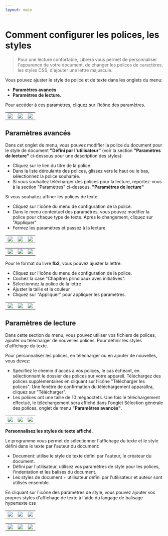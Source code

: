```yaml
---
layout: main
---
```


# Comment configurer les polices, les styles

> Pour une lecture confortable, Librera vous permet de personnaliser l'apparence de votre document, de changer les polices de caractères, les styles CSS, d'ajouter une lettre majuscule.

Vous pouvez ajuster le style de police et de texte dans les onglets du menu:

* **Paramètres avancés**
* **Paramètres de lecture.**

Pour accéder à ces paramètres, cliquez sur l'icône des paramètres.

||||
|-|-|-|
|![](1.jpg)|![](2.jpg)|![](3.jpg)|

## Paramètres avancés

Dans cet onglet de menu, vous pouvez modifier la police du document pour le style de document **&quot;Défini par l'utilisateur&quot;** (voir la section **&quot;Paramètres de lecture&quot;** ci-dessous pour une description des styles):

* Cliquez sur le lien du titre de la police.
* Dans la liste déroulante des polices, glissez vers le haut ou le bas, sélectionnez la police souhaitée.
* Si vous souhaitez télécharger des polices pour la lecture, reportez-vous à la section &quot;Paramètres&quot; ci-dessous. **&quot;Paramètres de lecture&quot;**

Si vous souhaitez affiner les polices de texte:

* Cliquez sur l'icône du menu de configuration de la police.
* Dans le menu contextuel des paramètres, vous pouvez modifier la police pour chaque type de texte. Après le changement, cliquez sur &quot;Appliquer&quot;
* Fermez les paramètres et passez à la lecture.

||||
|-|-|-|
|![](23.jpg)|![](4.jpg)|![](5.jpg)|

||||
|-|-|-|
|![](6.jpg)|![](42.jpg)|![](43.jpg)|

Pour le format du livre **fb2**, vous pouvez ajuster la lettre:

* Cliquez sur l'icône du menu de configuration de la police.
* Cochez la case &quot;Chapitres principaux avec initiatives&quot;.
* Sélectionnez la police de la lettre
* Ajuster la taille et la couleur
* Cliquez sur &quot;Appliquer&quot; pour appliquer les paramètres.

||||
|-|-|-|
|![](19.jpg)|![](20.jpg)|![](22.jpg)|


## Paramètres de lecture

Dans cette section du menu, vous pouvez utiliser vos fichiers de polices, ajouter ou télécharger de nouvelles polices. Pour définir les styles d'affichage du texte.

Pour personnaliser les polices, en télécharger ou en ajouter de nouvelles, vous devez:

* Spécifiez le chemin d'accès à vos polices, le cas échéant, en sélectionnant le dossier des polices sur votre appareil.
Téléchargez des polices supplémentaires en cliquant sur l’icône &quot;Télécharger les polices&quot;. Une fenêtre de confirmation du téléchargement apparaîtra, cliquez sur &quot;Télécharger&quot;.
* Les polices ont une taille de 10 mégaoctets. Une fois le téléchargement effectué, le téléchargement sera affiché dans l'onglet Sélection générale des polices, onglet de menu **&quot;Paramètres avancés&quot;**.

||||
|-|-|-|
|![](8.jpg)|![](9.jpg)|![](10.jpg)|

**Personnalisez les styles du texte affiché.**

Le programme vous permet de sélectionner l'affichage du texte et le style défini dans le texte par l'auteur du document:

* Document: utilise le style de texte défini par l'auteur, le créateur du document.
* Défini par l'utilisateur, utilisez vos paramètres de style pour les polices, l'indentation et les balises du document.
* Les styles de document + utilisateur défini par l'utilisateur et auteur sont utilisés ensemble.

En cliquant sur l'icône des paramètres de style, vous pouvez ajouter vos propres styles d'affichage de texte à l'aide du langage de balisage hypertexte css

||||
|-|-|-|
|![](11.jpg)|![](12.jpg)|![](13.jpg)|

||||
|-|-|-|
|![](14.jpg)|![](15.jpg)|![](16.jpg)|





